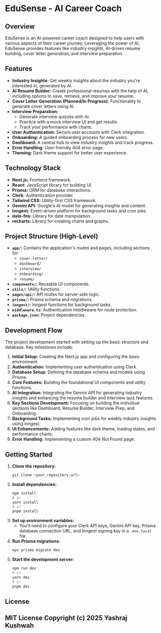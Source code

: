 # EduSense - AI Career Coach

## Overview

EduSense is an AI-powered career coach designed to help users with various aspects of their career journey. Leveraging the power of AI, EduSense provides features like industry insights, AI-driven resume building, cover letter generation, and interview preparation.

## Features

* **Industry Insights:** Get weekly insights about the industry you're interested in, generated by AI.
* **AI Resume Builder:** Create professional resumes with the help of AI, including options to save, retrieve, and improve your resume.
* **Cover Letter Generation (Planned/In Progress):** Functionality to generate cover letters using AI.
* **Interview Preparation:**
    * Generate interview quizzes with AI.
    * Practice with a mock interview UI and get results.
    * Track your performance with charts.
* **User Authentication:** Secure user accounts with Clerk integration.
* **Onboarding:** A guided onboarding process for new users.
* **Dashboard:** A central hub to view industry insights and track progress.
* **Error Handling:** User-friendly 404 error page.
* **Theming:** Dark theme support for better user experience.

## Technology Stack

* **Next.js:** Frontend framework.
* **React:** JavaScript library for building UI.
* **Prisma:** ORM for database interactions.
* **Clerk:** Authentication provider.
* **Tailwind CSS:** Utility-first CSS framework.
* **Gemini API:** Google's AI model for generating insights and content.
* **Inngest:** Event-driven platform for background tasks and cron jobs.
* **date-fns:** Library for date manipulation.
* **recharts:** Library for creating charts and graphs.

## Project Structure (High-Level)

* **`app/`:** Contains the application's routes and pages, including sections for:
    * `cover-letter/`
    * `dashboard/`
    * `interview/`
    * `onboarding/`
    * `resume/`
* **`components/`:** Reusable UI components.
* **`utils/`:** Utility functions.
* **`pages/api/`:** API routes for server-side logic.
* **`prisma/`:** Prisma schema and migrations.
* **`inngest/`:** Inngest functions for background tasks.
* **`middleware.ts`:** Authentication middleware for route protection.
* **`package.json`:** Project dependencies.

## Development Flow

The project development started with setting up the basic structure and database. Key milestones include:

1.  **Initial Setup:** Creating the Next.js app and configuring the basic environment.
2.  **Authentication:** Implementing user authentication using Clerk.
3.  **Database Setup:** Defining the database schema and models using Prisma.
4.  **Core Features:** Building the foundational UI components and utility functions.
5.  **AI Integration:** Integrating the Gemini API for generating industry insights and enhancing the resume builder and interview quiz features.
6.  **Key Sections Development:** Focusing on building the individual sections like Dashboard, Resume Builder, Interview Prep, and Onboarding.
7.  **Background Tasks:** Implementing cron jobs for weekly industry insights using Inngest.
8.  **UI Enhancements:** Adding features like dark theme, loading states, and performance charts.
9.  **Error Handling:** Implementing a custom 404 Not Found page.

## Getting Started

1.  **Clone the repository:**
    ```bash
    git clone <your_repository_url>
    ```
2.  **Install dependencies:**
    ```bash
    npm install
    # or
    yarn install
    # or
    pnpm install
    ```
3.  **Set up environment variables:**
    * You'll need to configure your Clerk API keys, Gemini API key, Prisma database connection URL, and Inngest signing key in a `.env.local` file.
4.  **Run Prisma migrations:**
    ```bash
    npx prisma migrate dev
    ```
5.  **Start the development server:**
    ```bash
    npm run dev
    # or
    yarn dev
    # or
    pnpm dev
    ```



## License

MIT License
Copyright (c) 2025 Yashraj Kushwah
---
